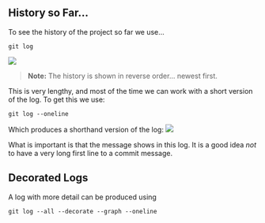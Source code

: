 

## History so Far...

To see the history of the project so far we use...
```shell
git log
```
![](pasted-image-20240216123842.png)

> **Note:** The history is shown in reverse order... newest first.

This is very lengthy, and most of the time we can work with a short version of the log. To get this we use:

```shell
git log --oneline
```

Which produces a shorthand version of the log:
![](pasted-image-20240223100556.png)

What is important is that the message shows in this log. It is a good idea *not* to have a very long first line to a commit message.


## Decorated Logs
A log with more detail can be produced using

```shell
git log --all --decorate --graph --oneline
```

